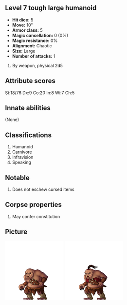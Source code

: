 ## Level 7 tough large humanoid

- **Hit dice:** 5
- **Move:** 10"
- **Armor class:** 5
- **Magic cancellation:** 0 (0%)
- **Magic resistance:** 0%
- **Alignment:** Chaotic
- **Size:** Large
- **Number of attacks:** 1
1. By weapon, physical 2d5

## Attribute scores

St:18/76 Dx:9 Co:20 In:8 Wi:7 Ch:5

## Innate abilities

(None)

## Classifications

1. Humanoid
2. Carnivore
3. Infravision
4. Speaking

## Notable

1. Does not eschew cursed items

## Corpse properties

1. May confer constitution

## Picture

![Ogre](https://github.com/hyvanmielenpelit/GnollHackTileSet/blob/main/Monsters/ogre/ogre.png?raw=true) ![Ogress](https://github.com/hyvanmielenpelit/GnollHackTileSet/blob/main/Monsters/ogre/ogre_female.png?raw=true)
